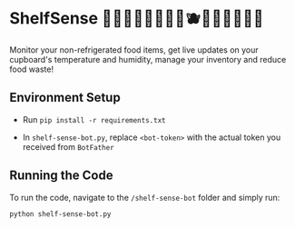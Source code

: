 # ShelfSense 🍎🍐🍊🍋🍌🍉🍇🍓🫐🍈🍒🍑🥭🍍🥥

Monitor your non-refrigerated food items, get live updates on your cupboard's temperature and humidity, manage your inventory and reduce food waste!

## Environment Setup
- Run `pip install -r requirements.txt`
<!-- - Create a .env file in the `/shelf-sense-bot` directory and add the following code, replacing `<bot-token>` with the actual token you received from `BotFather`
```
export BOT_TOKEN=<bot-token>
```
- Run `source .env` -->
- In `shelf-sense-bot.py`, replace `<bot-token>` with the actual token you received from `BotFather`

## Running the Code
To run the code, navigate to the `/shelf-sense-bot` folder and simply run:
```
python shelf-sense-bot.py
```